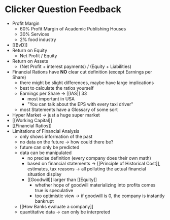 # Clicker Question Feedback
- Profit Margin
	- 60% Profit Margin of Academic Publishing Houses
	- 30% Services
	- 2% food industry
- [[BvD]]
- Return on Equity
	- Net Profit / Equity
- Return on Assets
	- (Net Profit + interest payments) / (Equity + Liabilities)
- Financial Rations have **NO** clear cut definition (except Earnings per Share)
	- there might be slight differences, maybe have large implications
	- best to calculate the ratios yourself
	- Earnings per Share -> [[IAS]] 33
		- most important in USA
		- "You can talk about the EPS with every taxi driver"
	- most Statements have a Glossary of some sort
- Hyper Market -> just a huge super market
- [[Working Capital]]
- [[Financial Ratios]]
- Limitations of Financial Analysis
	- only shows information of the past
	- no data on the future -> how could there be?
	- future can only be predicted
	- data can be manipulated 
		- no precise definition (every company does their own math)
		- based on financial statements -> [[Principle of Historical Cost]], estimates, tax reasons -> all polluting the actual financial situation display
		- [[Goodwill]] larger than [[Equity]]
			- whether hope of goodwill materializing into profits comes true is speculative
			- too optimistic view -> if goodwill is 0, the company is instantly bankrupt
	- [[How Banks evaluate a company]]
	- quantitative data -> can only be interpreted